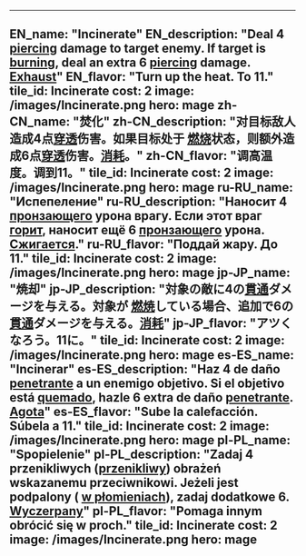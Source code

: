 ---

EN_name: "Incinerate"
EN_description: "Deal 4 <u>piercing</u> damage to target enemy. If target is  <u>burning</u>, deal an extra 6 <u>piercing</u> damage. <u>Exhaust</u>"
EN_flavor: "Turn up the heat. To 11."
tile_id: Incinerate
cost: 2
image: /images/Incinerate.png
hero: mage
zh-CN_name: "焚化"
zh-CN_description: "对目标敌人造成4点<u>穿透</u>伤害。如果目标处于 <u>燃烧</u>状态，则额外造成6点<u>穿透</u>伤害。<u>消耗</u>。"
zh-CN_flavor: "调高温度。调到11。"
tile_id: Incinerate
cost: 2
image: /images/Incinerate.png
hero: mage
ru-RU_name: "Испепеление"
ru-RU_description: "Наносит 4 <u>пронзающего</u> урона врагу. Если этот враг  <u>горит</u>, наносит ещё 6 <u>пронзающего</u> урона. <u>Сжигается</u>."
ru-RU_flavor: "Поддай жару. До 11."
tile_id: Incinerate
cost: 2
image: /images/Incinerate.png
hero: mage
jp-JP_name: "焼却"
jp-JP_description: "対象の敵に4の<u>貫通</u>ダメージを与える。対象が <u>燃焼</u>している場合、追加で6の<u>貫通</u>ダメージを与える。<u>消耗</u>"
jp-JP_flavor: "アツくなろう。11に。"
tile_id: Incinerate
cost: 2
image: /images/Incinerate.png
hero: mage
es-ES_name: "Incinerar"
es-ES_description: "Haz 4 de daño <u>penetrante</u> a un enemigo objetivo. Si el objetivo está  <u>quemado</u>, hazle 6 extra de daño <u>penetrante</u>. <u>Agota</u>"
es-ES_flavor: "Sube la calefacción. Súbela a 11."
tile_id: Incinerate
cost: 2
image: /images/Incinerate.png
hero: mage
pl-PL_name: "Spopielenie"
pl-PL_description: "Zadaj 4 przenikliwych (<u>przenikliwy</u>) obrażeń wskazanemu przeciwnikowi. Jeżeli jest podpalony ( <u>w płomieniach</u>), zadaj dodatkowe 6. <u>Wyczerpany</u>"
pl-PL_flavor: "Pomaga innym obrócić się w proch."
tile_id: Incinerate
cost: 2
image: /images/Incinerate.png
hero: mage
---